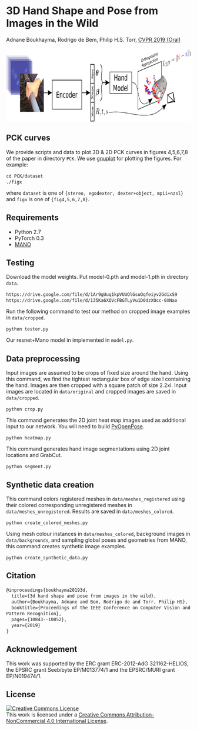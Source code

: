 # 3D Hand Shape and Pose from Images in the Wild
Adnane Boukhayma, Rodrigo de Bem, Philip H.S. Torr, 
[CVPR 2019 (Oral)](https://arxiv.org/abs/1902.03451)

<img src="pipeline.png" height="200"/>

## PCK curves
We provide scripts and data to plot 3D & 2D PCK curves in figures 4,5,6,7,8 of the paper in directory `PCK`. We use [gnuplot](http://www.gnuplot.info/) for plotting the figures. For example:
```
cd PCK/dataset
./figx
```
where `dataset` is one of `{stereo, egodexter, dexter+object, mpii+nzsl}` and `figx` is one of `{fig4,5,6,7,8}`. 


## Requirements
+ Python 2.7
+ PyTorch 0.3
+ [MANO](http://mano.is.tue.mpg.de/) 

## Testing
Download the model weights. Put model-0.pth and model-1.pth in directory `data`.
```
https://drive.google.com/file/d/1Ar9gUuq1kpVUUOlGsuOqfeiyv2GdixS9
https://drive.google.com/file/d/135Ka6XQVcFBGTLyVu1D0dzXOcc-0XNao
```
Run the following command to test our method on cropped image examples in `data/cropped`. 
```
python tester.py
```
Our resnet+Mano model in implemented in `model.py`.

## Data preprocessing
Input images are assumed to be crops of fixed size around the hand. Using this command, we find the tightest rectangular box of edge size
l containing the hand. Images are then cropped with a square patch of size 2.2xl. Input images are located in `data/original` and cropped images are saved in `data/cropped`.
```
python crop.py
```
This command generates the 2D joint heat map images used as additional input to our network. You will need to build [PyOpenPose](https://github.com/FORTH-ModelBasedTracker/PyOpenPose). 
```
python heatmap.py
```
This command generates hand image segmentations using 2D joint locations and GrabCut. 
```
python segment.py
``` 
 
## Synthetic data creation
This command colors registered meshes in `data/meshes_registered` using their colored corresponding unregistered meshes in `data/meshes_unregistered`. Results are saved in `data/meshes_colored`.         
```
python create_colored_meshes.py
```
Using mesh colour instances in `data/meshes_colored`, background images in `data/backgrounds`, and sampling global poses and geometries from MANO, this command creates synthetic image examples. 
```
python create_synthetic_data.py
```


## Citation
    @inproceedings{boukhayma20193d,
      title={3d hand shape and pose from images in the wild},
      author={Boukhayma, Adnane and Bem, Rodrigo de and Torr, Philip HS},
      booktitle={Proceedings of the IEEE Conference on Computer Vision and Pattern Recognition},
      pages={10843--10852},
      year={2019}
    }

## Acknowledgement
This work was supported by the ERC grant ERC-2012-AdG 321162-HELIOS, the EPSRC grant Seebibyte EP/M013774/1 and the EPSRC/MURI grant EP/N019474/1.

## License
<a rel="license" href="http://creativecommons.org/licenses/by-nc/4.0/"><img alt="Creative Commons License" style="border-width:0" src="https://i.creativecommons.org/l/by-nc/4.0/88x31.png" /></a><br />This work is licensed under a <a rel="license" href="http://creativecommons.org/licenses/by-nc/4.0/">Creative Commons Attribution-NonCommercial 4.0 International License</a>.
